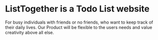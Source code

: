 # ListTogether is a Todo List website

For busy individuals with friends or no friends, who want to keep track of their daily lives.
Our Product will be flexible to the users needs and value creativity above all else.
